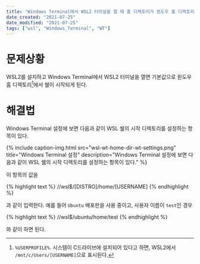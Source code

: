 ```yaml
---
title: "Windows Terminal에서 WSL2 터미널을 열 때 홈 디렉토리가 윈도우 홈 디렉토리로 표시되는 문제 해결"
date_created: "2021-07-25"
date_modified: "2021-07-25"
tags: ["wsl", "Windows_Terminal", "WT"]
---
```


# 문제상황

WSL2를 설치하고 Windows Terminal에서 WSL2 터미널을 열면 기본값으로 윈도우 홈 디렉토리[^1]에서 쉘이 시작되게 된다.

[^1]: `%USERPROFILE%`. 시스템이 C드라이브에 설치되어 있다고 하면, WSL2에서 `/mnt/c/Users/[USERNAME]`으로 표시된다.

# 해결법

Windows Terminal 설정에 보면 다음과 같이 WSL 쉘의 시작 디렉토리를 설정하는 항목이 있다.

{% include caption-img.html src="wsl-wt-home-dir-wt-settings.png" title="Windows Terminal 설정" description="Windows Terminal 설정에 보면 다음과 같이 WSL 쉘의 시작 디렉토리를 설정하는 항목이 있다." %}

이 항목의 값을

{% highlight text %}
//wsl$/[DISTRO]/home/[USERNAME]
{% endhighlight %}

과 같이 입력한다. 예를 들어 `Ubuntu` 배포판을 사용 중이고, 사용자 이름이 `test`인 경우

{% highlight text %}
//wsl$/ubuntu/home/test
{% endhighlight %}

와 같이 하면 된다.